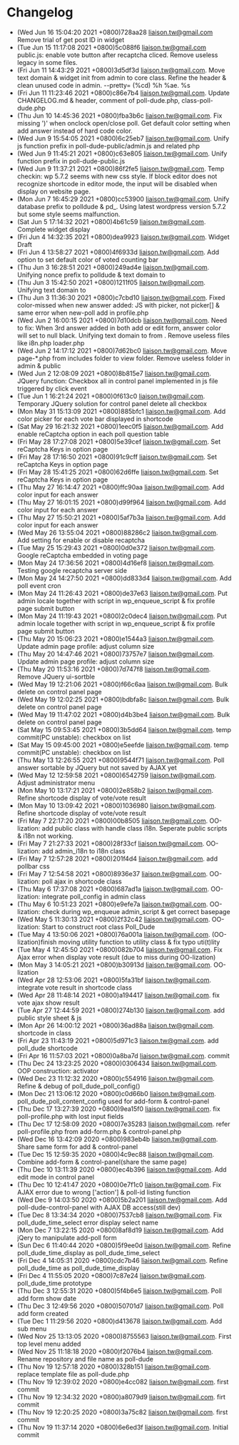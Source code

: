 # Changelog
* (Wed Jun 16 15:04:20 2021 +0800)728aa28 liaison.tw@gmail.com Remove trial of get post ID in widget
* (Tue Jun 15 11:17:08 2021 +0800)5c088f6 liaison.tw@gmail.com public.js: enable vote button after recaptcha cliced. Remove useless legacy in some files.
* (Fri Jun 11 14:43:29 2021 +0800)3d5df3d liaison.tw@gmail.com. Move text domain & widget init from admin to core class. Refine the header & clean unused code in admin. --pretty= (%cd) %h %ae. %s
* (Fri Jun 11 11:23:46 2021 +0800)c86e7b4 liaison.tw@gmail.com. Update CHANGELOG.md & header, comment of poll-dude.php, class-poll-dude.php
* (Thu Jun 10 14:45:36 2021 +0800)fba3b6c liaison.tw@gmail.com. Fix missing ')' when onclock open/close poll. Get default color setting when add answer instead of hard code color.
* (Wed Jun 9 15:54:05 2021 +0800)6c25eb7 liaison.tw@gmail.com. Unify js function prefix in poll-dude-public/admin.js and related php
* (Wed Jun 9 11:45:21 2021 +0800)c63e805 liaison.tw@gmail.com. Unify function prefix in poll-dude-public.js
* (Wed Jun 9 11:37:21 2021 +0800)86f2fe5 liaison.tw@gmail.com. Temp checkin: wp 5.7.2 seems with new css style. If block editor does not recognize shortcode in editor mode, the input will be disabled when display on website page.
* (Mon Jun 7 16:45:29 2021 +0800)cc53900 liaison.tw@gmail.com. Unify database prefix to polldude & pd_. Using latest wordpress version 5.7.2 but some style seems malfunction.
* (Sat Jun 5 17:14:32 2021 +0800)4b61c59 liaison.tw@gmail.com. Complete widget display
* (Fri Jun 4 14:32:35 2021 +0800)dea9923 liaison.tw@gmail.com. Widget Draft
* (Fri Jun 4 13:58:27 2021 +0800)4f6933d liaison.tw@gmail.com. Add option to set default color of voted counting bar
* (Thu Jun 3 16:28:51 2021 +0800)249ad4e liaison.tw@gmail.com. Unifying nonce prefix to polldude & text domain to <poll-dude>
* (Thu Jun 3 15:42:50 2021 +0800)1211f05 liaison.tw@gmail.com. Unifying text domain to <poll-dude>
* (Thu Jun 3 11:36:30 2021 +0800)c7cbd10 liaison.tw@gmail.com. Fixed color-missed when new answer added: JS with picker, not picker[] & same error when new-poll add in profile.php
* (Wed Jun 2 16:00:15 2021 +0800)7d10dcb liaison.tw@gmail.com. Need to fix: When 3rd answer added in both add or edit form, answer color will set to null black. Unifying text domain to <poll-dude> from <poll-dude-domain>. Remove useless files like i8n.php loader.php
* (Wed Jun 2 14:17:12 2021 +0800)7d62bc0 liaison.tw@gmail.com. Move page-*.php from includes folder to view folder. Remove useless <partial> folder in admin & public
* (Wed Jun 2 12:08:09 2021 +0800)8b815e7 liaison.tw@gmail.com. JQuery function: Checkbox all in control panel implemented in js file triggered by click event
* (Tue Jun 1 16:21:24 2021 +0800)0f613c0 liaison.tw@gmail.com. Temporary JQuery solution for control panel delete all checkbox
* (Mon May 31 15:13:09 2021 +0800)885bfc1 liaison.tw@gmail.com. Add color picker for each vote bar displayed in shortcode
* (Sat May 29 16:21:32 2021 +0800)1eec0f5 liaison.tw@gmail.com. Add enable reCaptcha option in each poll question table
* (Fri May 28 17:27:08 2021 +0800)5e39cef liaison.tw@gmail.com. Set reCaptcha Keys in option page
* (Fri May 28 17:16:50 2021 +0800)91c9cff liaison.tw@gmail.com. Set reCaptcha Keys in option page
* (Fri May 28 15:41:25 2021 +0800)62d6ffe liaison.tw@gmail.com. Set reCaptcha Keys in option page
* (Thu May 27 16:14:47 2021 +0800)ffc90aa liaison.tw@gmail.com. Add color input for each answer
* (Thu May 27 16:01:15 2021 +0800)d99f964 liaison.tw@gmail.com. Add color input for each answer
* (Thu May 27 15:50:21 2021 +0800)5af7b3a liaison.tw@gmail.com. Add color input for each answer
* (Wed May 26 13:55:04 2021 +0800)88286c2 liaison.tw@gmail.com. Add setting for enable or disable recaptcha
* (Tue May 25 15:29:43 2021 +0800)0d0e372 liaison.tw@gmail.com. Google reCaptcha embedded in voting page
* (Mon May 24 17:36:56 2021 +0800)4d16ef8 liaison.tw@gmail.com. Testing google recaptcha server side
* (Mon May 24 14:27:50 2021 +0800)dd833d4 liaison.tw@gmail.com. Add poll event cron
* (Mon May 24 11:26:43 2021 +0800)de37e63 liaison.tw@gmail.com. Put admin locale together with script in wp_enqueue_script & fix profile page submit button
* (Mon May 24 11:19:43 2021 +0800)2c0dec4 liaison.tw@gmail.com. Put admin locale together with script in wp_enqueue_script & fix profile page submit button
* (Thu May 20 15:06:23 2021 +0800)e1544a3 liaison.tw@gmail.com. Update admin page profile: adjust column size
* (Thu May 20 14:47:46 2021 +0800)73757e7 liaison.tw@gmail.com. Update admin page profile: adjust column size
* (Thu May 20 11:53:16 2021 +0800)7d747f8 liaison.tw@gmail.com. Remove JQuery ui-sortble
* (Wed May 19 12:21:06 2021 +0800)f66c6aa liaison.tw@gmail.com. Bulk delete on control panel page
* (Wed May 19 12:02:25 2021 +0800)bdbfa8c liaison.tw@gmail.com. Bulk delete on control panel page
* (Wed May 19 11:47:02 2021 +0800)d4b3be4 liaison.tw@gmail.com. Bulk delete on control panel page
* (Sat May 15 09:53:45 2021 +0800)3b5dd64 liaison.tw@gmail.com. temp commit(PC unstable): checkbox on list
* (Sat May 15 09:45:00 2021 +0800)e5eefde liaison.tw@gmail.com. temp commit(PC unstable): checkbox on list
* (Thu May 13 12:26:55 2021 +0800)9544f71 liaison.tw@gmail.com. Poll answer sortable by JQuery but not saved by AJAX yet
* (Wed May 12 12:59:58 2021 +0800)6542759 liaison.tw@gmail.com. Adjust administrator menu
* (Mon May 10 13:17:21 2021 +0800)2e858b2 liaison.tw@gmail.com. Refine shortcode display of vote/vote result
* (Mon May 10 13:09:42 2021 +0800)1036980 liaison.tw@gmail.com. Refine shortcode display of vote/vote result
* (Fri May 7 22:17:20 2021 +0800)00b8505 liaison.tw@gmail.com. OO-lization: add public class with handle class i18n. Seperate public scripts & i18n not working.
* (Fri May 7 21:27:33 2021 +0800)28f33cf liaison.tw@gmail.com. OO-lization: add admin_i18n to i18n class
* (Fri May 7 12:57:28 2021 +0800)201f4d4 liaison.tw@gmail.com. add pollbar css
* (Fri May 7 12:54:58 2021 +0800)8936e37 liaison.tw@gmail.com. OO-lization: poll ajax in shortcode class
* (Thu May 6 17:37:08 2021 +0800)687ad1a liaison.tw@gmail.com. OO-lization: integrate poll_config in admin class
* (Thu May 6 10:51:23 2021 +0800)e9efe7a liaison.tw@gmail.com. OO-lization: check  during wp_enqueue admin_script & get correct basepage
* (Wed May 5 11:30:13 2021 +0800)2f32c42 liaison.tw@gmail.com. OO-lization: Start to construct root class Poll_Dude
* (Tue May 4 13:50:06 2021 +0800)76a001a liaison.tw@gmail.com. (OO-lization)finish moving utility function to utility class & fix typo uti(t)lity
* (Tue May 4 12:45:50 2021 +0800)082b704 liaison.tw@gmail.com. Fix Ajax error when display vote result (due to miss during OO-lization)
* (Mon May 3 14:05:21 2021 +0800)b30913d liaison.tw@gmail.com. OO-lization
* (Wed Apr 28 12:53:06 2021 +0800)5fa31bf liaison.tw@gmail.com. integrate vote result in shortcode class
* (Wed Apr 28 11:48:14 2021 +0800)a194417 liaison.tw@gmail.com. fix vote ajax show result
* (Tue Apr 27 12:44:59 2021 +0800)274b130 liaison.tw@gmail.com. add public style sheet & js
* (Mon Apr 26 14:00:12 2021 +0800)36ad88a liaison.tw@gmail.com. shortcode in class
* (Fri Apr 23 11:43:19 2021 +0800)5d971c3 liaison.tw@gmail.com. add poll_dude shortcode
* (Fri Apr 16 11:57:03 2021 +0800)0a8ba7d liaison.tw@gmail.com. commit
* (Thu Dec 24 13:23:25 2020 +0800)0306434 liaison.tw@gmail.com. OOP construction: activator
* (Wed Dec 23 11:12:32 2020 +0800)c554916 liaison.tw@gmail.com. Refine & debug of poll_dude_poll_config()
* (Mon Dec 21 13:06:12 2020 +0800)c0d66b0 liaison.tw@gmail.com. poll_dude_poll_content_config used for add-form & control-panel
* (Thu Dec 17 13:27:39 2020 +0800)9ea15f0 liaison.tw@gmail.com. fix poll-profile.php with lost input fields
* (Thu Dec 17 12:58:09 2020 +0800)7e35283 liaison.tw@gmail.com. refer poll-profile.php from add-form.php & control-panel.php
* (Wed Dec 16 13:42:09 2020 +0800)983eb4b liaison.tw@gmail.com. Share same form for add & control-panel
* (Tue Dec 15 12:59:35 2020 +0800)4c9ec88 liaison.tw@gmail.com. Combine add-form & control-panel(share the same page)
* (Thu Dec 10 13:11:39 2020 +0800)ec4b396 liaison.tw@gmail.com. Add edit mode in control panel
* (Thu Dec 10 12:41:47 2020 +0800)0e7f1c0 liaison.tw@gmail.com. Fix AJAX error due to wrong ['action'] & poll-id listing function
* (Wed Dec 9 14:03:50 2020 +0800)5b2a201 liaison.tw@gmail.com. Add poll-dude-control-panel with AJAX DB access(still dev)
* (Tue Dec 8 13:34:34 2020 +0800)7537cb8 liaison.tw@gmail.com. Fix poll_dude_time_select error display select name
* (Mon Dec 7 13:22:15 2020 +0800)8af8d19 liaison.tw@gmail.com. Add jQery to manipulate add-poll form
* (Sun Dec 6 11:40:44 2020 +0800)5f9ee0d liaison.tw@gmail.com. Refine poll_dude_time_display as poll_dude_time_select
* (Fri Dec 4 14:05:31 2020 +0800)cdc7b46 liaison.tw@gmail.com. Refine poll_dude_time as poll_dude_time_display
* (Fri Dec 4 11:55:05 2020 +0800)7c87e24 liaison.tw@gmail.com. poll_dude_time prototype
* (Thu Dec 3 12:55:31 2020 +0800)5f4b6e5 liaison.tw@gmail.com. Poll add form show date
* (Thu Dec 3 12:49:56 2020 +0800)50701d7 liaison.tw@gmail.com. Poll add form created
* (Tue Dec 1 11:29:56 2020 +0800)d413678 liaison.tw@gmail.com. Add sub menu
* (Wed Nov 25 13:13:05 2020 +0800)8755563 liaison.tw@gmail.com. First top level menu added
* (Wed Nov 25 11:18:18 2020 +0800)f2076b4 liaison.tw@gmail.com. Rename repository and file name as poll-dude
* (Thu Nov 19 12:57:18 2020 +0800)328b151 liaison.tw@gmail.com. replace template file as poll-dude.php
* (Thu Nov 19 12:39:02 2020 +0800)e4cc082 liaison.tw@gmail.com. first commit
* (Thu Nov 19 12:34:32 2020 +0800)a8079d9 liaison.tw@gmail.com. firt commit
* (Thu Nov 19 12:20:25 2020 +0800)3a75c82 liaison.tw@gmail.com. first commit
* (Thu Nov 19 11:37:14 2020 +0800)6e6ed3f liaison.tw@gmail.com. Initial commit
